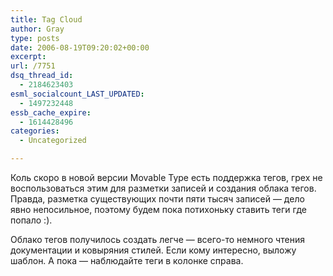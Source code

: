 ```yaml
---
title: Tag Cloud
author: Gray
type: posts
date: 2006-08-19T09:20:02+00:00
excerpt:
url: /7751
dsq_thread_id:
  - 2184623403
esml_socialcount_LAST_UPDATED:
  - 1497232448
essb_cache_expire:
  - 1614428496
categories:
  - Uncategorized

---
```








Коль скоро в новой версии Movable Type есть поддержка тегов, грех не воспользоваться этим для разметки записей и создания облака тегов. Правда, разметка существующих почти пяти тысяч записей &#8212; дело явно непосильное, поэтому будем пока потихоньку ставить теги где попало :).

Облако тегов получилось создать легче &#8212; всего-то немного чтения документации и ковыряния стилей. Если кому интересно, выложу шаблон. А пока &#8212; наблюдайте теги в колонке справа.